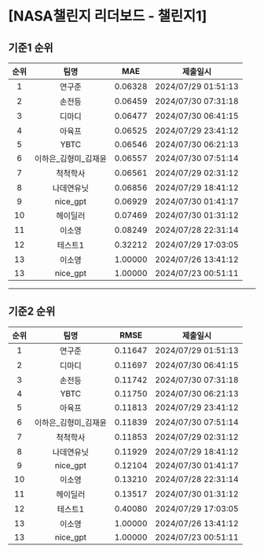 # [NASA챌린지 리더보드 - 챌린지1]
## 기준1 순위
| 순위 | 팀명 | MAE | 제출일시 |
|:----:|:----:|:-----:|:----:|
| 1 | 연구준 | 0.06328 | 2024/07/29 01:51:13 |
| 2 | 손전등 | 0.06459 | 2024/07/30 07:31:18 |
| 3 | 디마디 | 0.06477 | 2024/07/30 06:41:15 |
| 4 | 아육프 | 0.06525 | 2024/07/29 23:41:12 |
| 5 | YBTC | 0.06546 | 2024/07/30 06:21:13 |
| 6 | 이하은_김형미_김재윤 | 0.06557 | 2024/07/30 07:51:14 |
| 7 | 척척학사 | 0.06561 | 2024/07/29 02:31:12 |
| 8 | 나데연유닛 | 0.06856 | 2024/07/29 18:41:12 |
| 9 | nice_gpt | 0.06929 | 2024/07/30 01:41:17 |
| 10 | 헤이딜러 | 0.07469 | 2024/07/30 01:31:12 |
| 11 | 이소영 | 0.08249 | 2024/07/28 22:31:14 |
| 12 | 테스트1 | 0.32212 | 2024/07/29 17:03:05 |
| 13 | 이소영 | 1.00000 | 2024/07/26 13:41:12 |
| 13 | nice_gpt | 1.00000 | 2024/07/23 00:51:11 |
___
## 기준2 순위
| 순위 | 팀명 | RMSE | 제출일시 |
|:----:|:----:|:-----:|:----:|
| 1 | 연구준 | 0.11647 | 2024/07/29 01:51:13 |
| 2 | 디마디 | 0.11697 | 2024/07/30 06:41:15 |
| 3 | 손전등 | 0.11742 | 2024/07/30 07:31:18 |
| 4 | YBTC | 0.11750 | 2024/07/30 06:21:13 |
| 5 | 아육프 | 0.11813 | 2024/07/29 23:41:12 |
| 6 | 이하은_김형미_김재윤 | 0.11839 | 2024/07/30 07:51:14 |
| 7 | 척척학사 | 0.11853 | 2024/07/29 02:31:12 |
| 8 | 나데연유닛 | 0.11929 | 2024/07/29 18:41:12 |
| 9 | nice_gpt | 0.12104 | 2024/07/30 01:41:17 |
| 10 | 이소영 | 0.13210 | 2024/07/28 22:31:14 |
| 11 | 헤이딜러 | 0.13517 | 2024/07/30 01:31:12 |
| 12 | 테스트1 | 0.40080 | 2024/07/29 17:03:05 |
| 13 | 이소영 | 1.00000 | 2024/07/26 13:41:12 |
| 13 | nice_gpt | 1.00000 | 2024/07/23 00:51:11 |

